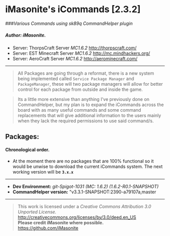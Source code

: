 iMasonite's __iCommands [2.3.2]__
=============

###*Various Commands using sk89q CommandHelper plugin*

##### Author: iMasonite.
* Server: ThorpsCraft Server *MC1.6.2* http://thorpscraft.com/
* Server: EST Minecraft Server *MC1.6.2* http://mc.mindhackers.org/
* Server: AeroCraft Server *MC1.6.2* http://aerominecraft.com/

-------------------------------------------------------------
>All Packages are going through a reformat, there is a new system being implemented called ```Service Package Manager``` and ```PackageManager```, these will two package managers will allow for better control for each package from outside and inside the game. 

>Its a little more extensive than anything I've previously done on CommandHelper, but my plan is to expand the iCommands across the board with as many useful commands and some command replacements that will give additional information to the users mainly when they lack the required permissions to use said command/s.
## Packages: 
#### Chronological order.

* At the moment there are no packages that are 100% functional so it would be unwise to download the current iCommands system. The next working version will be **```3.x.x```**


-------------------------------------------------------------
* **Dev Environment:** *git-Spigot-1031 (MC: 1.6.2) (1.6.2-R0.1-SNAPSHOT)*
* **CommandHelper version:** "v3.3.1-SNAPSHOT:2390-a79107a,master

-------------------------------------------------------------
>This work is licensed under a *Creative Commons Attribution 3.0 Unported License.*<br/>
http://creativecommons.org/licenses/by/3.0/deed.en_US<br/>
**Please credit iMasonite where possible.**
https://github.com/iMasonite<br/>


